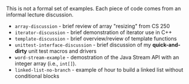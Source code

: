 This is not a formal set of examples. Each piece of code comes from an informal
lecture discussion. 

  - `array-discussion` - brief review of array "resizing" from CS 250
  - `iterator-discussion` - brief demonstration of iterator use in C++
  - `template-discussion` - brief overview/review of template functions  
  - `unittest-interface-discussion` - brief discussion of my
    **quick-and-dirty** unit test macros and drivers
  - `word-stream-example` - demostration of the Java Stream API with an integer
    array (i.e., `int[]`).
  - `linked-list-no-branch` - example of hour to build a linked list without
    conditional blocks


